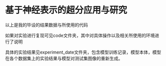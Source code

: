 # 基于神经表示的超分应用与研究
以上是我的毕设的结果数据与所使用的代码

如果对实验进行复现可见code文件夹，其中对具体操作以及相关所使用的环境进行了说明

具体的实验结果见experiment_date文件夹，包含模型训练记录，模型本体，模型在各个数据集上的实验结果与模型对测试集图像的重新生成。
